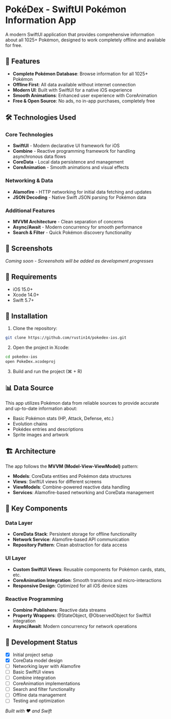 # PokéDex - SwiftUI Pokémon Information App

A modern SwiftUI application that provides comprehensive information about all 1025+ Pokémon, designed to work completely offline and available for free.

## 🚀 Features

- **Complete Pokémon Database**: Browse information for all 1025+ Pokémon
- **Offline First**: All data available without internet connection
- **Modern UI**: Built with SwiftUI for a native iOS experience
- **Smooth Animations**: Enhanced user experience with CoreAnimation
- **Free & Open Source**: No ads, no in-app purchases, completely free

## 🛠 Technologies Used

### Core Technologies
- **SwiftUI** - Modern declarative UI framework for iOS
- **Combine** - Reactive programming framework for handling asynchronous data flows
- **CoreData** - Local data persistence and management
- **CoreAnimation** - Smooth animations and visual effects

### Networking & Data
- **Alamofire** - HTTP networking for initial data fetching and updates
- **JSON Decoding** - Native Swift JSON parsing for Pokémon data

### Additional Features
- **MVVM Architecture** - Clean separation of concerns
- **Async/Await** - Modern concurrency for smooth performance
- **Search & Filter** - Quick Pokémon discovery functionality

## 📱 Screenshots

*Coming soon - Screenshots will be added as development progresses*

## 🎯 Requirements

- iOS 15.0+
- Xcode 14.0+
- Swift 5.7+

## 🔧 Installation

1. Clone the repository:
```bash
git clone https://github.com/rustin14/pokedex-ios.git
```

2. Open the project in Xcode:
```bash
cd pokedex-ios
open PokeDex.xcodeproj
```

3. Build and run the project (⌘ + R)

## 📊 Data Source

This app utilizes Pokémon data from reliable sources to provide accurate and up-to-date information about:
- Basic Pokémon stats (HP, Attack, Defense, etc.)
- Evolution chains
- Pokédex entries and descriptions
- Sprite images and artwork

## 🏗 Architecture

The app follows the **MVVM (Model-View-ViewModel)** pattern:

- **Models**: CoreData entities and Pokémon data structures
- **Views**: SwiftUI views for different screens
- **ViewModels**: Combine-powered reactive data handling
- **Services**: Alamofire-based networking and CoreData management

## 🎨 Key Components

### Data Layer
- **CoreData Stack**: Persistent storage for offline functionality
- **Network Service**: Alamofire-based API communication
- **Repository Pattern**: Clean abstraction for data access

### UI Layer
- **Custom SwiftUI Views**: Reusable components for Pokémon cards, stats, etc.
- **CoreAnimation Integration**: Smooth transitions and micro-interactions
- **Responsive Design**: Optimized for all iOS device sizes

### Reactive Programming
- **Combine Publishers**: Reactive data streams
- **Property Wrappers**: @StateObject, @ObservedObject for SwiftUI integration
- **Async/Await**: Modern concurrency for network operations

## 🔄 Development Status

- [X] Initial project setup
- [X] CoreData model design
- [ ] Networking layer with Alamofire
- [ ] Basic SwiftUI views
- [ ] Combine integration
- [ ] CoreAnimation implementations
- [ ] Search and filter functionality
- [ ] Offline data management
- [ ] Testing and optimization

*Built with ❤️ and Swift*
